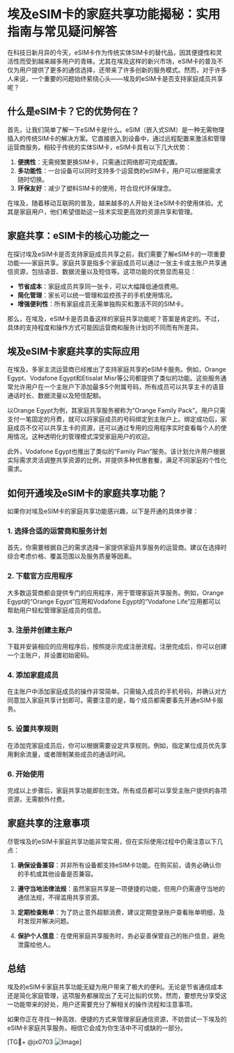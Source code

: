 # 埃及eSIM卡的家庭共享功能揭秘：实用指南与常见疑问解答

在科技日新月异的今天，eSIM卡作为传统实体SIM卡的替代品，因其便捷性和灵活性而受到越来越多用户的青睐。尤其在埃及这样的新兴市场，eSIM卡的普及不仅为用户提供了更多的通信选择，还带来了许多创新的服务模式。然而，对于许多人来说，一个重要的问题始终萦绕心头——埃及的eSIM卡是否支持家庭成员共享呢？

## 什么是eSIM卡？它的优势何在？

首先，让我们简单了解一下eSIM卡是什么。eSIM（嵌入式SIM）是一种无需物理插入的传统SIM卡的解决方案。它直接嵌入到设备中，通过远程配置来激活和管理运营商服务。相较于传统的实体SIM卡，eSIM卡具有以下几大优势：

1. **便携性**：无需频繁更换SIM卡，只需通过网络即可完成配置。
2. **多功能性**：一台设备可以同时支持多个运营商的eSIM卡，用户可以根据需求随时切换。
3. **环保友好**：减少了塑料SIM卡的使用，符合现代环保理念。

在埃及，随着移动互联网的普及，越来越多的人开始关注eSIM卡的使用体验。尤其是家庭用户，他们希望借助这一技术实现更高效的资源共享和管理。

## 家庭共享：eSIM卡的核心功能之一

在探讨埃及eSIM卡是否支持家庭成员共享之前，我们需要了解eSIM卡的一项重要功能——家庭共享。家庭共享是指多个家庭成员可以通过一张主卡或主账户共享通信资源，包括语音、数据流量以及短信等。这项功能的优势显而易见：

- **节省成本**：家庭成员共享同一张卡，可以大幅降低通信费用。
- **简化管理**：家长可以统一管理和监控孩子的手机使用情况。
- **增强便利性**：所有家庭成员无需单独购买和激活不同的SIM卡。

那么，在埃及，eSIM卡是否具备这样的家庭共享功能呢？答案是肯定的。不过，具体的支持程度和操作方式可能因运营商和服务计划的不同而有所差异。

## 埃及eSIM卡家庭共享的实际应用

在埃及，多家主流运营商已经推出了支持家庭共享的eSIM卡服务。例如，Orange Egypt、Vodafone Egypt和Etisalat Misr等公司都提供了类似的功能。这些服务通常允许用户在一个主账户下添加最多5个附属号码，所有成员可以共享主卡的语音通话时长、数据流量以及短信配额。

以Orange Egypt为例，其家庭共享服务被称为“Orange Family Pack”。用户只需支付一笔固定的月费，就可以将家庭成员的号码绑定到主账户上。绑定成功后，家庭成员不仅可以共享主卡的资源，还可以通过专用的应用程序实时查看每个人的使用情况。这种透明化的管理模式深受家庭用户的欢迎。

此外，Vodafone Egypt也推出了类似的“Family Plan”服务。该计划允许用户根据实际需求灵活调整共享资源的比例，并提供多种优惠套餐，满足不同家庭的个性化需求。

## 如何开通埃及eSIM卡的家庭共享功能？

如果你对埃及eSIM卡的家庭共享功能感兴趣，以下是开通的具体步骤：

### 1. 选择合适的运营商和服务计划
首先，你需要根据自己的需求选择一家提供家庭共享服务的运营商。建议在选择时综合考虑价格、覆盖范围以及服务质量等因素。

### 2. 下载官方应用程序
大多数运营商都会提供专门的应用程序，用于管理家庭共享服务。例如，Orange Egypt的“Orange Egypt”应用和Vodafone Egypt的“Vodafone Life”应用都可以帮助用户轻松管理家庭成员的信息。

### 3. 注册并创建主账户
下载并安装相应的应用程序后，按照提示完成注册流程。注册完成后，你可以创建一个主账户，并设置初始密码。

### 4. 添加家庭成员
在主账户中添加家庭成员的操作非常简单。只需输入成员的手机号码，并确认对方同意加入家庭共享计划即可。需要注意的是，每个成员都需要事先开通eSIM卡服务。

### 5. 设置共享规则
在添加完家庭成员后，你可以根据需要设定共享规则。例如，指定某位成员优先享用剩余流量，或者限制某些成员的通话时间。

### 6. 开始使用
完成以上步骤后，家庭共享功能即刻生效。所有成员都可以享受主账户提供的各项资源，无需额外付费。

## 家庭共享的注意事项

尽管埃及的eSIM卡家庭共享功能非常实用，但在实际使用过程中仍需注意以下几点：

1. **确保设备兼容**：并非所有设备都支持eSIM卡功能。在购买前，请务必确认你的手机或其他设备是否兼容。
   
2. **遵守当地法律法规**：虽然家庭共享是一项便捷的功能，但用户仍需遵守当地的通信法规，不得滥用共享资源。

3. **定期检查账单**：为了防止意外超额消费，建议定期登录账户查看账单明细，及时发现并解决问题。

4. **保护个人信息**：在使用家庭共享服务时，务必妥善保管自己的账户信息，避免泄露给他人。

## 总结

埃及的eSIM卡家庭共享功能无疑为用户带来了极大的便利。无论是节省通信成本还是简化家庭管理，这项服务都展现出了无可比拟的优势。然而，要想充分享受这一功能带来的好处，用户还需要充分了解相关的操作流程和注意事项。

如果你正在寻找一种高效、便捷的方式来管理家庭通信资源，不妨尝试一下埃及的eSIM卡家庭共享服务。相信它会成为你生活中不可或缺的一部分。

[TG💪+ @jx0703 ![Image](https://github.com/user-attachments/assets/dbca1d08-cadb-493c-b0ec-ad6f7a83f270)]